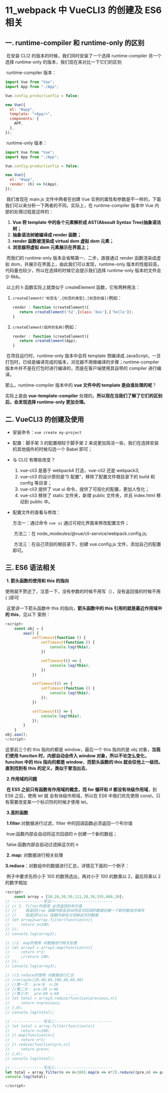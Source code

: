 # 11_webpack 中 VueCLI3 的创建及 ES6 相关

## 一. runtime-compiler 和 runtime-only 的区别

​ 在安装 CLI2 的版本的时候，我们同时安装了一个选择 runtime-compiler 另一个选择 runtime-only 的版本，我们现在来对比一下它们的区别

​ runtime-compiler 版本：

```javascript
import Vue from "Vue";
import App from "./App";

Vue.config.productionTip = false;

new Vue({
  el: "#app",
  template: "<App/>",
  components: {
    APP,
  },
});
```

​ runtime-only 版本：

```javascript
import Vue from "Vue";
import App from "./App";

Vue.config.productionTip = false;

new Vue({
  el: "#app",
  render: (h) => h(App),
});
```

​ 我们发现在 main.js 文件中两者在创建 Vue 实例的属性和参数是不一样的，下面我们可以来分析一下两者的不同，实际上，在 runtime-compiler 版本中 Vue 内部的处理过程是这样的：

1. **Vue 将 template 中的各个元素解析成 AST(Absoult Syntax Tree)抽象语法树；**
2. **抽象语法树被编译成 render 函数；**
3. **render 函数被渲染成 virtual dom 虚拟 dom 元素；**
4. **浏览器将虚拟 dom 元素展示在界面上；**

​ 而我们的 runtime-only 版本会省略第一、二步，直接通过 render 函数渲染成虚拟 dom，并展示在界面上，由此我们可以发现，runtime-only 版本的性能较高，代码量也较少，所以在选择的时候它会提示我们选择 runtime-only 版本的文件会少 6kb。

​ 以上的 h 函数实际上就类似于 createElement 函数，它有两种用法：

1. `createElement('标签名',{标签的类型},[标签的值])`例如：

   ```javascript
   render : function (createElement){
      return createElement('h2',{class:'box'},['hello']);
   }
   ```

2. `createElement(组件的名称)`例如：

   ```javascript
   render : function (createElement){
      return createElement(App);
   }
   ```

​ 在项目运行时，runtime-only 版本中会将 template 预编译成 JavaScript，一旦打包时，已经是编译完成的版本，浏览器不用做编译的步骤；runtime-compiler 版本中并不是在打包时进行编译的，而是在客户端使用其自带的 compiler 进行编译。

那么，runtime-compiler 版本中的.**vue 文件中的 template 是由谁处理的呢**？

实际上是由 **vue-template-compiler** 处理的。**所以现在当我们了解了它们的区别后，会发现选择 runtime-only 更加合理。**

## 二. VueCLI3 的创建及使用

- 安装命令：`vue create my-project`

- 配置：脚手架 3 的配置相较于脚手架 2 来说更加简洁一些，我们在选择安装的其他插件的时候勾选一个 Babel 即可；

- 与 CLI2 有哪些改变？

  1. vue-cli3 是基于 webpack4 打造，vue-cli2 还是 webpack3;
  2. vue-cli3 的设计原则是“0 配置”，移除了配置文件根目录下的 build 和 config 等目录；
  3. vue-cli3 提供了 vue ui 命令，提供了可视化的配置，更加人性化；
  4. vue-cli3 移除了 static 文件夹，新增 public 文件夹，并且 index.html 移动到 public 中。

- 配置文件的查看与修改：

  方法一：通过命令 `vue ui` 通过可视化界面来修改配置文件；

  ​ 方法二：在 node_modeules/@vue/cli-service/webpack.config.js;

  ​ 方法三：在自己项目的根目录下，创建 vue.config.js 文件，添加自己的配置即可。

## 三. ES6 语法相关

​ **1. 箭头函数的使用和 this 的指向**

​ 使用就不赘述了，注意一下，没有参数的时候不用写（），没有返回值的时候不用 { }即可

​ 这里讲一下箭头函数中 this 的指向，**箭头函数中的 this 引用的就是最近作用域中的 this**，见以下 案例：

```javascript
<script>
    const obj = {
        aaa() {
            setTimeout(function () {
                setTimeout(function () {
                    console.log(this);
                })

                setTimeout(() => {
                    console.log(this);
                })
            })

            setTimeout(() => {
                setTimeout(function () {
                    console.log(this);
                });
            })

            setTimeout(() => {
                console.log(this);
            });
        }
    }
obj.aaa();
</script>
```

这里前三个的 this 指向的都是 window，最后一个 this 指向的是 obj 对象，**当我们使用 funciton 时，内部自动会传入 window 对象，所以不论怎么变化，funciton 中的 this 指向的都是 window**，**而箭头函数的 this 就会往他上一级找，直到找到有 this 的定义，类似于冒泡出去**。

​ **2.作用域的问题**

​ **在 ES5 之前只有函数有作用域的概念，而 for 循环和 if 都没有块级作用域**，到 ES6 之后，使用 let 就 会有块级作用域，所以在 ES6 中我们优先使用 const，只有需要改变某一个标识符的时候才使用 let。

​ **3.高阶函数**

​ **1.filter**:对数据进行过滤，filter 中的回调函数必须返回一个布尔值

​ true:函数内部会自动将这次回调的 n 创建一个新的数组；

​ false:函数内部会自动过滤掉这次的 n

​ **2. map:** 对数据进行相关处理

​ **3.reduce**：对数组中的数据进行汇总，详情见下面的一个例子：

​ 例子中要求先将小于 100 的数筛选出，再对小于 100 的数乘以 2，最后将乘以 2 的数字相加

```javascript
<script>
    const array = [10,20,30,50,111,20,30,555,666,20];
// --------------写法一--------------------------
// // 1. filter的使用 必须返回的布尔值
// //    若返回true 函数内部会自动将这次回调的数据创建一个新的数组并保存
// //    若返回false 函数内部会过滤掉这次的数据
// let array2=array.filter(function(n){
//     return n<100;
// });
// console.log(array2);

// //2. map的使用 对数据进行相关处理
// let array3 = array2.map(function(n){
//     return n*2;
//     //return 100;
// });
// console.log(array3);

// //3.reduce的使用 对数据进行汇总
// //array3=[20,40,60,100,40,60,40]
// //第一次： pre:0  n:20
// //第二次： pre:20 n:40
// //第三次:  pre:60 n:60   ......
// let total = array3.reduce(function(previous,n){
//     return n+previous;
// },0);
// console.log(total);

// --------------写法二--------------------------
// let total = array.filter(function(n){
//     return n<100;
// }).map(function(n){
//     return n*2;
// }).reduce(function(pre,n){
//     return pre+n;
// },0);
// console.log(total);

// --------------写法三--------------------------
let total = array.filter(n => n<100).map(n => n*2).reduce((pre,n) => pre+n);
console.log(total);

</script>
```
